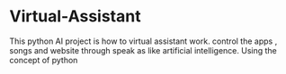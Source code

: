 # Virtual-Assistant
This python AI project is how to  virtual assistant work. control  the apps , songs and website through speak as like artificial intelligence. Using the concept of python

